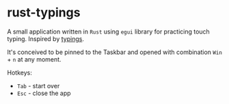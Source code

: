 # rust-typings

A small application written in `Rust` using `egui` library for practicing touch typing. Inspired by [typings](https://github.com/briano1905/typings).

It's conceived to be pinned to the Taskbar and opened with combination `Win` + `n` at any moment.

Hotkeys:
- `Tab` - start over
- `Esc` - close the app
